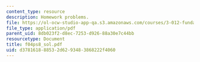 ```yaml
---
content_type: resource
description: Homework problems.
file: https://ol-ocw-studio-app-qa.s3.amazonaws.com/courses/3-012-fundamentals-of-materials-science-fall-2005/d378161888532d6293483868222f4060_f04ps8_sol.pdf
file_type: application/pdf
parent_uid: 8db023f2-d8ec-7253-d926-88a30e7c44bb
resourcetype: Document
title: f04ps8_sol.pdf
uid: d3781618-8853-2d62-9348-3868222f4060
---
```

